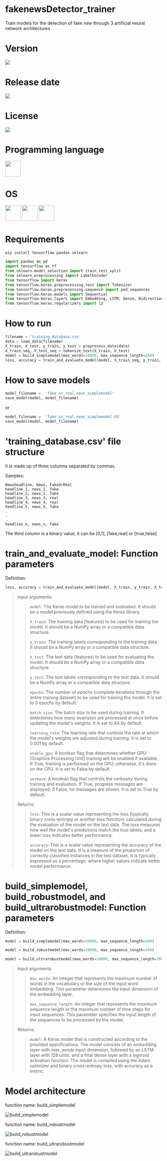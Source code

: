 # fakenewsDetector_trainer

Train models for the detection of fake new through 3 artificial neural network architectures

# Version

![](https://img.shields.io/badge/Version%3A-1.0-success)

# Release date

![](https://img.shields.io/badge/Release%20date-Jan%2C%206%2C%202023-9cf)

# License

![](https://img.shields.io/github/license/Ileriayo/markdown-badges?style=for-the-badge)

# Programming language

<img src="https://img.icons8.com/?size=512&id=13441&format=png" width="50"/>

# OS

<img src="https://img.icons8.com/?size=512&id=17842&format=png" width="50"/> <img src="https://img.icons8.com/?size=512&id=122959&format=png" width="50"/> <img src="https://img.icons8.com/?size=512&id=108792&format=png" width="50"/>

# Requirements

```bash
pip install tensorflow pandas sklearn
```

```python
import pandas as pd
import tensorflow as tf
from sklearn.model_selection import train_test_split
from sklearn.preprocessing import LabelEncoder
from tensorflow import keras
from tensorflow.keras.preprocessing.text import Tokenizer
from tensorflow.keras.preprocessing.sequence import pad_sequences
from tensorflow.keras.models import Sequential
from tensorflow.keras.layers import Embedding, LSTM, Dense, Bidirectional, Dropout, SpatialDropout1D, Reshape
from tensorflow.keras.regularizers import l2
```

# How to run

```python
filename = 'training_database.csv'
data = load_data(filename)
X_train, X_test, y_train, y_test = preprocess_data(data)
X_train_seq, X_test_seq = tokenize_text(X_train, X_test)
model = build_simplemodel(max_words=10000, max_sequence_length=200)
loss, accuracy = train_and_evaluate_model(model, X_train_seq, y_train, X_test_seq, y_test)
```

# How to save models

```python
model_filename =  'fake_or_real_news_simplemodel'
save_model(model, model_filename)
```

or

```python
model_filename =  'fake_or_real_news_simplemodel.h5'
save_model(model, model_filename)
```

# 'training_database.csv' file structure

It is made up of three columns separated by commas.

Samples:
```csv
Newsheadline, News, FakeOrReal
headline_1, news_1, fake
headline_2, news_2, fake
headline_3, news_3, real
headline_4, news_4, real
headline_5, news_5, fake
.
.
.
headline_n, news_n, fake 
```
The third column is a binary value, it can be [0,1], [fake,real] or [true,false]

# train_and_evaluate_model: Function parameters

Definition:
```python
loss, accuracy = train_and_evaluate_model(model, X_train, y_train, X_test, y_test, epochs=5, batch_size=64, learning_rate=0.001, enable_gpu=False, verbose=True)
```

> Input arguments:
>
>> `model`: The Keras model to be trained and evaluated. It should be a model previously defined using the Keras library.
>>
>> `X_train`: The training data (features) to be used for training the model. It should be a NumPy array or a compatible data structure.
>>
>> `y_train`: The training labels corresponding to the training data. It should be a NumPy array or a compatible data structure.
>>
>> `X_test`: The test data (features) to be used for evaluating the model. It should be a NumPy array or a compatible data structure.
>>
>> `y_test`: The test labels corresponding to the test data. It should be a NumPy array or a compatible data structure.
>>
>> `epochs`: The number of epochs (complete iterations through the entire training dataset) to be used for training the model. It is set to 5 epochs by default.
>>
>> `batch_size`: The batch size to be used during training. It determines how many examples are processed at once before updating the model's weights. It is set to 64 by default.
>>
>> `learning_rate`: The learning rate that controls the rate at which the model's weights are adjusted during training. It is set to 0.001 by default.
>>
>> `enable_gpu`: A boolean flag that determines whether GPU (Graphics Processing Unit) training will be enabled if available. If True, training is performed on the GPU; otherwise, it's done on the CPU. It is set to False by default.
>>
>> `verbose`: A boolean flag that controls the verbosity during training and evaluation. If True, progress messages are displayed; if False, no messages are shown. It is set to True by default.
>
> Returns:
>
>> `loss`: This is a scalar value representing the loss (typically binary cross-entropy or another loss function) calculated during the evaluation of the model on the test data. The loss measures how well the model's predictions match the true labels, and a lower loss indicates better performance.
>>
>> `accuracy`: This is a scalar value representing the accuracy of the model on the test data. It is a measure of the proportion of correctly classified instances in the test dataset. It is typically expressed as a percentage, where higher values indicate better model performance.

# build_simplemodel, build_robustmodel, and build_ultrarobustmodel: Function parameters 

Definition:
```python
model = build_simplemodel(max_words=10000, max_sequence_length=200)

model = build_robustmodel(max_words=10000, max_sequence_length=200)

model = build_ultrarobustmodel(max_words=10000, max_sequence_length=200)
```

> Input arguments:
>
>> `max_words`: An integer that represents the maximum number of words in the vocabulary or the size of the input word embedding. This parameter determines the input dimension of the embedding layer.
>>
>> `max_sequence_length`: An integer that represents the maximum sequence length or the maximum number of time steps for input sequences. This parameter specifies the input length of the sequences to be processed by the model.
>
> Returns:
>
>> `model`: A Keras model that is constructed according to the provided specifications. The model consists of an embedding layer with max_words input dimension, followed by an LSTM layer with 128 units, and a final dense layer with a sigmoid activation function. The model is compiled using the Adam optimizer and binary cross-entropy loss, with accuracy as a metric.


# Model architecture

function name: build_simplemodel

![build_simplemodel](images/fake_or_real_news_simplemodel.png)

function name: build_robustmodel

![build_robustmodel](images/fake_or_real_news_robustmodel.png)

function name: build_ultrarobustmodel

![build_ultrarobustmodel](images/fake_or_real_news_ultrarobustmodel.png)

